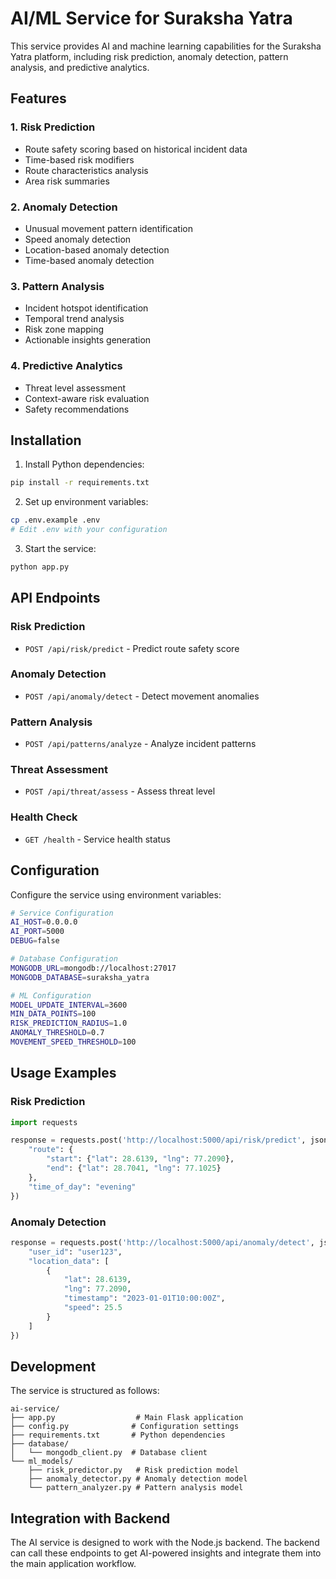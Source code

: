 # AI/ML Service for Suraksha Yatra

This service provides AI and machine learning capabilities for the Suraksha Yatra platform, including risk prediction, anomaly detection, pattern analysis, and predictive analytics.

## Features

### 1. Risk Prediction
- Route safety scoring based on historical incident data
- Time-based risk modifiers
- Route characteristics analysis
- Area risk summaries

### 2. Anomaly Detection
- Unusual movement pattern identification
- Speed anomaly detection
- Location-based anomaly detection
- Time-based anomaly detection

### 3. Pattern Analysis
- Incident hotspot identification
- Temporal trend analysis
- Risk zone mapping
- Actionable insights generation

### 4. Predictive Analytics
- Threat level assessment
- Context-aware risk evaluation
- Safety recommendations

## Installation

1. Install Python dependencies:
```bash
pip install -r requirements.txt
```

2. Set up environment variables:
```bash
cp .env.example .env
# Edit .env with your configuration
```

3. Start the service:
```bash
python app.py
```

## API Endpoints

### Risk Prediction
- `POST /api/risk/predict` - Predict route safety score

### Anomaly Detection
- `POST /api/anomaly/detect` - Detect movement anomalies

### Pattern Analysis
- `POST /api/patterns/analyze` - Analyze incident patterns

### Threat Assessment
- `POST /api/threat/assess` - Assess threat level

### Health Check
- `GET /health` - Service health status

## Configuration

Configure the service using environment variables:

```bash
# Service Configuration
AI_HOST=0.0.0.0
AI_PORT=5000
DEBUG=false

# Database Configuration
MONGODB_URL=mongodb://localhost:27017
MONGODB_DATABASE=suraksha_yatra

# ML Configuration
MODEL_UPDATE_INTERVAL=3600
MIN_DATA_POINTS=100
RISK_PREDICTION_RADIUS=1.0
ANOMALY_THRESHOLD=0.7
MOVEMENT_SPEED_THRESHOLD=100
```

## Usage Examples

### Risk Prediction
```python
import requests

response = requests.post('http://localhost:5000/api/risk/predict', json={
    "route": {
        "start": {"lat": 28.6139, "lng": 77.2090},
        "end": {"lat": 28.7041, "lng": 77.1025}
    },
    "time_of_day": "evening"
})
```

### Anomaly Detection
```python
response = requests.post('http://localhost:5000/api/anomaly/detect', json={
    "user_id": "user123",
    "location_data": [
        {
            "lat": 28.6139,
            "lng": 77.2090,
            "timestamp": "2023-01-01T10:00:00Z",
            "speed": 25.5
        }
    ]
})
```

## Development

The service is structured as follows:

```
ai-service/
├── app.py                  # Main Flask application
├── config.py              # Configuration settings
├── requirements.txt       # Python dependencies
├── database/
│   └── mongodb_client.py  # Database client
└── ml_models/
    ├── risk_predictor.py   # Risk prediction model
    ├── anomaly_detector.py # Anomaly detection model
    └── pattern_analyzer.py # Pattern analysis model
```

## Integration with Backend

The AI service is designed to work with the Node.js backend. The backend can call these endpoints to get AI-powered insights and integrate them into the main application workflow.